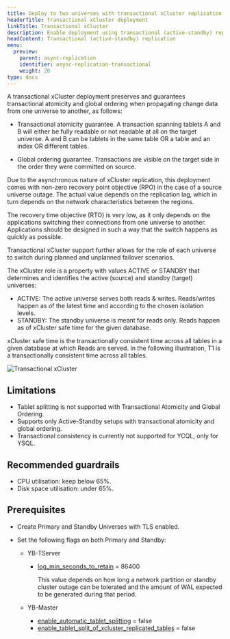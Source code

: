 ```yaml
---
title: Deploy to two universes with transactional xCluster replication
headerTitle: Transactional xCluster deployment
linkTitle: Transactional xCluster
description: Enable deployment using transactional (active-standby) replication between universes
headContent: Transactional (active-standby) replication
menu:
  preview:
    parent: async-replication
    identifier: async-replication-transactional
    weight: 20
type: docs
---
```


A transactional xCluster deployment preserves and guarantees transactional atomicity and global ordering when propagating change data from one universe to another, as follows:

- Transactional atomicity guarantee. A transaction spanning tablets A and B will either be fully readable or not readable at all on the target universe. A and B can be tablets in the same table OR a table and an index OR different tables.

- Global ordering guarantee. Transactions are visible on the target side in the order they were committed on source.

Due to the asynchronous nature of xCluster replication, this deployment comes with non-zero recovery point objective (RPO) in the case of a source universe outage. The actual value depends on the replication lag, which in turn depends on the network characteristics between the regions.

The recovery time objective (RTO) is very low, as it only depends on the applications switching their connections from one universe to another. Applications should be designed in such a way that the switch happens as quickly as possible.

Transactional xCluster support further allows for the role of each universe to switch during planned and unplanned failover scenarios.

The xCluster role is a property with values ACTIVE or STANDBY that determines and identifies the active (source) and standby (target) universes:

- ACTIVE: The active universe serves both reads & writes. Reads/writes happen as of the latest time and according to the chosen isolation levels.
- STANDBY: The standby universe is meant for reads only. Reads happen as of xCluster safe time for the given database.

xCluster safe time is the transactionally consistent time across all tables in a given database at which Reads are served. In the following illustration, T1 is a transactionally consistent time across all tables.

![Transactional xCluster](/images/deploy/xcluster/xcluster-transactional.png)

## Limitations

- Tablet splitting is not supported with Transactional Atomicity and Global Ordering.
- Supports only Active-Standby setups with transactional atomicity and global ordering.
- Transactional consistency is currently not supported for YCQL, only for YSQL.

## Recommended guardrails

- CPU utilisation: keep below 65%.
- Disk space utilisation: under 65%.

## Prerequisites

- Create Primary and Standby Universes with TLS enabled.

- Set the following flags on both Primary and Standby:

  - YB-TServer

    - [log_min_seconds_to_retain](../../../../reference/configuration/yb-tserver/#log-min-seconds-to-retain) = 86400

        This value depends on how long a network partition or standby cluster outage can be tolerated and the amount of WAL expected to be generated during that period.

  - YB-Master

    - [enable_automatic_tablet_splitting](../../../../reference/configuration/yb-master/#enable-automatic-tablet-splitting) = false
    - [enable_tablet_split_of_xcluster_replicated_tables](../../../../reference/configuration/yb-master/#enable-tablet-split-of-xcluster-replicated-tables) = false

